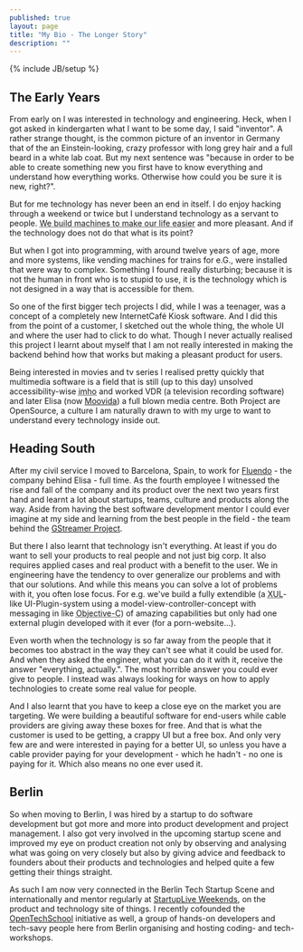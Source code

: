 ```yaml
---
published: true
layout: page
title: "My Bio - The Longer Story"
description: ""
---
```


{% include JB/setup %}


## The Early Years
From early on I was interested in technology and engineering. Heck, when I got asked in kindergarten what I want to be some day, I said "inventor". A rather strange thought, is the common picture of an inventor in Germany that of the an Einstein-looking, crazy professor with long grey hair and a full beard in a white lab coat. But my next sentence was "because in order to be able to create something new you first have to know everything and understand how everything works. Otherwise how could you be sure it is new, right?". 

But for me technology has never been an end in itself. I do enjoy hacking through a weekend or twice but I understand technology as a servant to people. <abbr title="My childhood dream actually was to make so many machines that one day, people wouldn't have to work anymore - I really did not enjoy labour back then.">We build machines to make our life easier</abbr> and more pleasant. And if the technology does not do that what is its point?

But when I got into programming, with around twelve years of age, more and more systems, like vending machines for trains for e.G., were installed that were way to complex. Something I found really disturbing; because it is not the human in front who is to stupid to use, it is the technology which is not designed in a way that is accessible for them.

So one of the first bigger tech projects I did, while I was a teenager, was a concept of a completely new InternetCafé Kiosk software. And I did this from the point of a customer, I sketched out the whole thing, the whole UI and where the user had to click to do what. Though I never actually realised this project I learnt about myself that I am not really interested in making the backend behind how that works but making a pleasant product for users.

Being interested in movies and tv series I realised pretty quickly that multimedia software is a field that is still (up to this day) unsolved accessibility-wise <abbr title="in my honest opinion">imho</abbr> and worked VDR (a television recording software) and later Elisa (now [Moovida](http://www.moovida.com/)) a full blown media centre. Both Project are OpenSource, a culture I am naturally drawn to with my urge to want to understand every technology inside out. 

## Heading South

After my civil service I moved to Barcelona, Spain, to work for [Fluendo](http://www.fluendo.com/) - the company behind Elisa - full time. As the fourth employee I witnessed the rise and fall of the company and its product over the next two years first hand and learnt a lot about startups, teams, culture and products along the way. Aside from having the best software development mentor I could ever imagine at my side and learning from the best people in the field - the team behind the <a href="http://gstreamer.com/" title="The OpenSource Multimedia Framework based on a gobject using an asynchronous pipelining technology. E.g. Android is running on it - google it">GStreamer Project</a>.

But there I also learnt that technology isn't everything. At least if you do want to sell your products to real people and not just big corp. It also requires applied cases and real product with a benefit to the user. We in engineering have the tendency to over generalize our problems and with that our solutions. And while this means you can solve a lot of problems with it, you often lose focus. For e.g. we've build a fully extendible (a <abbr title="the highly extendable UI-Framework used in Firefox">XUL</abbr>-like UI-Plugin-system using a model-view-controller-concept with messaging in like <abbr title="the programming language Mac and iOS are build with">Objective-C</abbr>) of amazing capabilities but only had one external plugin developed with it ever (for a porn-website...).

Even worth when the technology is so far away from the people that it becomes too abstract in the way they can't see what it could be used for. And when they asked the engineer, what you can do it with it, receive the answer "everything, actually.". The most horrible answer you could ever give to people. I instead was always looking for ways on how to apply technologies to create some real value for people. 

And I also learnt that you have to keep a close eye on the market you are targeting. We were building a beautiful software for end-users while cable providers are giving away these boxes for free. And that is what the customer is used to be getting, a crappy UI but a free box. And only very few are and were interested in paying for a better UI, so unless you have a cable provider paying for your development - which he hadn't - no one is paying for it. Which also means no one ever used it.


## Berlin
So when moving to Berlin, I was hired by a startup to do software development but got more and more into product development and project management. I also got very involved in the upcoming startup scene and improved my eye on product creation not only by observing and analysing what was going on very closely but also by giving advice and feedback to founders about their products and technologies and helped quite a few getting their things straight.

As such I am now very connected in the Berlin Tech Startup Scene and internationally and mentor regularly at [StartupLive Weekends](http://startuplive.net), on the product and technology site of things. I recently cofounded the [OpenTechSchool](http://www.opentechschool.org) initiative as well, a group of hands-on developers and tech-savy people here from Berlin organising and hosting coding- and tech-workshops.
